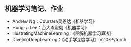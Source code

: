 ## 机器学习笔记、作业

* Andrew Ng：Coursera吴恩达《机器学习》
* Hung-yi Lee：台大李宏毅《机器学习》
* IllustratingMachineLearning：《图解机器学习算法》
* DiveIntoDeepLearning：《动手学深度学习》 v2.0-Pytorch